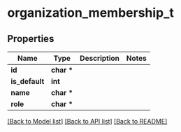 # organization_membership_t

## Properties
Name | Type | Description | Notes
------------ | ------------- | ------------- | -------------
**id** | **char \*** |  | 
**is_default** | **int** |  | 
**name** | **char \*** |  | 
**role** | **char \*** |  | 

[[Back to Model list]](../README.md#documentation-for-models) [[Back to API list]](../README.md#documentation-for-api-endpoints) [[Back to README]](../README.md)


